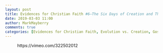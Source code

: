 ```yaml
---
layout: post
title: Evidences for Christian Faith #6—The Six Days of Creation and Theistic Evolution
date: 2019-03-03 11:00
author: MarkMayberry
comments: true
categories: [Evidences for Christian Faith, Evolution vs. Creation, Gospel Meetings, Video, The Six Days of Creation and Theistic Evolution]
---
```

<!-- wp:core-embed/vimeo {"url":"https://vimeo.com/322502012","type":"video","providerNameSlug":"vimeo","className":"wp-embed-aspect-4-3 wp-has-aspect-ratio"} -->
<figure class="wp-block-embed-vimeo wp-block-embed is-type-video is-provider-vimeo wp-embed-aspect-4-3 wp-has-aspect-ratio"><div class="wp-block-embed__wrapper">
https://vimeo.com/322502012
</div></figure>
<!-- /wp:core-embed/vimeo -->
